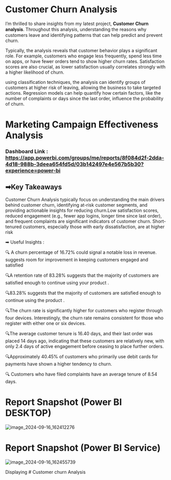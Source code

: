 
# Customer Churn Analysis
I’m thrilled to share insights from my latest project, 𝐂𝐮𝐬𝐭𝐨𝐦𝐞𝐫 𝐂𝐡𝐮𝐫𝐧 𝐚𝐧𝐚𝐥𝐲𝐬𝐢𝐬.
Throughout this analysis, understanding the reasons why customers leave and identifying patterns that can help predict and prevent churn. 

Typically, the analysis reveals that customer behavior plays a significant role. For example, customers who engage less frequently, spend less time on apps, or have fewer orders tend to show higher churn rates. Satisfaction scores are also crucial, as lower satisfaction usually correlates strongly with a higher likelihood of churn.

using classification techniques, the analysis can identify groups of customers at higher risk of leaving, allowing the business to take targeted actions. Regression models can help quantify how certain factors, like the number of complaints or days since the last order, influence the probability of churn.

# Marketing Campaign Effectiveness Analysis

### Dashboard Link : https://app.powerbi.com/groups/me/reports/8f084d2f-2dda-4d18-988b-3deea654fd5d/03b142497e4e567b5b30?experience=power-bi


## ➡Key Takeaways
 Customer Churn Analysis typically focus on understanding the main drivers behind customer churn, identifying at-risk customer segments, and providing actionable insights for reducing churn.Low satisfaction scores, reduced engagement (e.g., fewer app logins, longer time since last order), and frequent complaints are significant indicators of customer churn. Short-tenured customers, especially those with early dissatisfaction, are at higher risk


➡ Useful Insights : 

🔍 A churn percentage of 16.72%  could signal a notable loss in revenue. suggests room for improvement in keeping customers engaged and satisfied

🔍A retention rate of 83.28% suggests that the majority of customers are satisfied enough to continue using your product .

🔍83.28% suggests that the majority of customers are satisfied enough to continue using the product .

🔍The churn rate is significantly higher for customers who register through four devices. Interestingly, the churn rate remains consistent for those who register with either one or six devices.

🔍The average customer tenure is 16.40 days, and their last order was placed 14 days ago, indicating that these customers are relatively new, with only 2.4 days of active engagement before ceasing to place further orders. 

🔍Approximately 40.45% of customers who primarily use debit cards for payments have shown a higher tendency to churn.

🔍 Customers who have filed complaints have an average tenure of 8.54 days.
 
 # Report Snapshot (Power BI DESKTOP)

 
![image_2024-09-16_162412276](https://github.com/user-attachments/assets/5ad0c7a9-5470-47b6-8ac7-495e54bdd41e)

 # Report Snapshot (Power BI Service)

 
![image_2024-09-16_162455739](https://github.com/user-attachments/assets/23e89a5b-14bf-4ed9-a60b-e1322d0d3bc4)



Displaying # Customer churn Analysis
